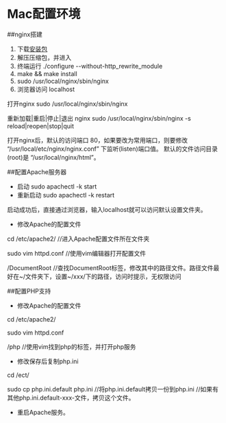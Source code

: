 # Mac配置环境

<!-- create time: 2014-09-18 21:13:17  -->

##nginx搭建

 1. 下载[安装包](http://nginx.org/en/download.html)
 2. 解压压缩包，并进入
 3. 终端运行 ./configure --without-http_rewrite_module
 4. make && make install
 5. sudo /usr/local/nginx/sbin/nginx
 6. 浏览器访问 localhost
 
 打开nginx sudo /usr/local/nginx/sbin/nginx
 
 重新加载|重启|停止|退出 nginx sudo /usr/local/nginx/sbin/nginx -s reload|reopen|stop|quit
 
 
 打开nginx后，默认的访问端口 80，如果要改为常用端口，则要修改 “/usr/local/etc/nginx/nginx.conf” 下监听(listen)端口值。
默认的文件访问目录(root)是 “/usr/local/nginx/html”。                 


##配置Apache服务器

* 启动
sudo apachectl -k start
* 重新启动
sudo apachectl -k restart

启动成功后，直接通过浏览器，输入localhost就可以访问默认设置文件夹。

* 修改Apache的配置文件

cd /etc/apache2/   //进入Apache配置文件所在文件夹

sudo vim httpd.conf   //使用vim编辑器打开配置文件

/DocumentRoot  //查找DocumentRoot标签，修改其中的路径文件。路径文件最好在~/文件夹下，设置~/xxx/下的路径，访问时提示，无权限访问


##配置PHP支持

* 修改Apache的配置文件

cd /etc/apache2/

sudo vim httpd.conf

/php    //使用vim找到php的标签，并打开php服务

* 修改保存后复制php.ini

cd /ect/

sudo cp php.ini.default php.ini  //将php.ini.default拷贝一份到php.ini
//如果有其他php.ini.default-xxx-文件，拷贝这个文件。

* 重启Apache服务。
 
 




